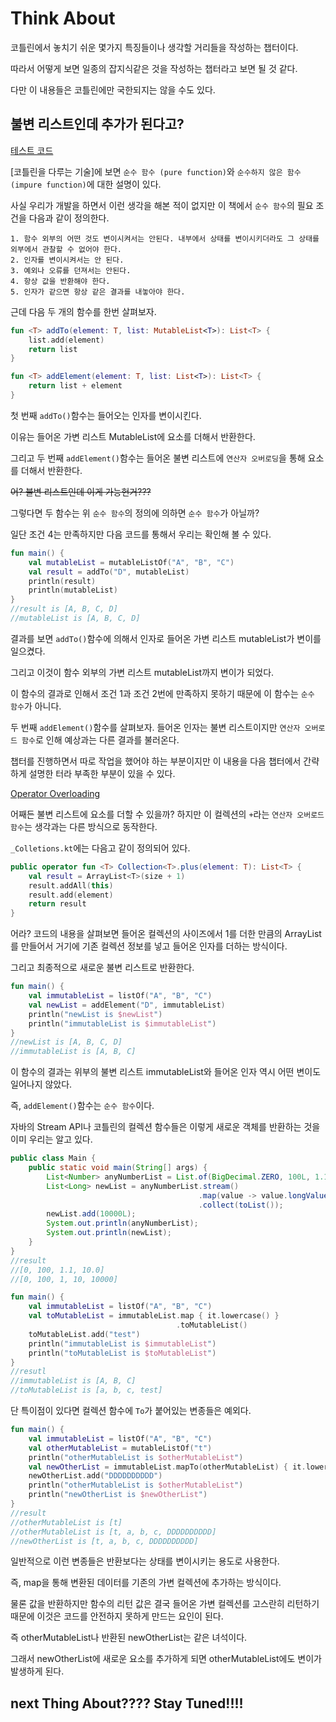 # Think About

코틀린에서 놓치기 쉬운 몇가지 특징들이나 생각할 거리들을 작성하는 챕터이다.        

따라서 어떻게 보면 일종의 잡지식같은 것을 작성하는 챕터라고 보면 될 것 같다.       

다만 이 내용들은 코틀린에만 국한되지는 않을 수도 있다.

## 불변 리스트인데 추가가 된다고?

[테스트 코드](https://github.com/basquiat78/kotlin-basic-for-you/blob/main/code/thinkabout/kotlin/PureFunction.kt)

[코틀린을 다루는 기술]에 보면 `순수 함수 (pure function)`와 `순수하지 않은 함수 (impure function)`에 대한 설명이 있다.

사실 우리가 개발을 하면서 이런 생각을 해본 적이 없지만 이 책에서 `순수 함수`의 필요 조건을 다음과 같이 정의한다.

```
1. 함수 외부의 어떤 것도 변이시켜서는 안된다. 내부에서 상태를 변이시키더라도 그 상태를 외부에서 관찰할 수 없어야 한다.
2. 인자를 변이시켜서는 안 된다.
3. 예외나 오류를 던져서는 안된다.
4. 항상 값을 반환해야 한다.
5. 인자가 같으면 항상 같은 결과를 내놓아야 한다.
```

근데 다음 두 개의 함수를 한번 살펴보자.

```kotlin
fun <T> addTo(element: T, list: MutableList<T>): List<T> {
    list.add(element)
    return list
}

fun <T> addElement(element: T, list: List<T>): List<T> {
    return list + element
}
```

첫 번째 `addTo()`함수는 들어오는 인자를 변이시킨다. 

이유는 들어온 가변 리스트 MutableList에 요소를 더해서 반환한다.      

그리고 두 번째 `addElement()`함수는 들어온 불변 리스트에 `연산자 오버로딩`을 통해 요소를 더해서 반환한다.

~~어? 불변 리스트인데 이게 가능헌거???~~

그렇다면 두 함수는 위 `순수 함수`의 정의에 의하면 `순수 함수`가 아닐까?     

일단 조건 4는 만족하지만 다음 코드를 통해서 우리는 확인해 볼 수 있다.

```kotlin
fun main() {
    val mutableList = mutableListOf("A", "B", "C")
    val result = addTo("D", mutableList)
    println(result)
    println(mutableList)
}
//result is [A, B, C, D]
//mutableList is [A, B, C, D]
```
결과를 보면 `addTo()`함수에 의해서 인자로 들어온 가변 리스트 mutableList가 변이를 일으켰다.

그리고 이것이 함수 외부의 가변 리스트 mutableList까지 변이가 되었다.       

이 함수의 결과로 인해서 조건 1과 조건 2번에 만족하지 못하기 때문에 이 함수는 `순수 함수`가 아니다.     

두 번째 `addElement()`함수를 살펴보자. 들어온 인자는 불변 리스트이지만 `연산자 오버로드 함수`로 인해 예상과는 다른 결과를 불러온다.     

챕터를 진행하면서 따로 작업을 했어야 하는 부분이지만 이 내용을 다음 챕터에서 간략하게 설명한 터라 부족한 부분이 있을 수 있다.

[Operator Overloading](https://github.com/basquiat78/kotlin-basic-for-you/tree/main/code/arryanacollection#operator-overloading)

어째든 불변 리스트에 요소를 더할 수 있을까? 하지만 이 컬렉션의 `+`라는 `연산자 오버로드 함수`는 생각과는 다른 방식으로 동작한다.

`_Colletions.kt`에는 다음고 같이 정의되어 있다.

```kotlin
public operator fun <T> Collection<T>.plus(element: T): List<T> {
    val result = ArrayList<T>(size + 1)
    result.addAll(this)
    result.add(element)
    return result
}
```
어라? 코드의 내용을 살펴보면 들어온 컬렉션의 사이즈에서 1를 더한 만큼의 ArrayList를 만들어서 거기에 기존 컬렉션 정보를 넣고 들어온 인자를 더하는 방식이다.

그리고 최종적으로 새로운 불변 리스트로 반환한다.

```kotlin
fun main() {
    val immutableList = listOf("A", "B", "C")
    val newList = addElement("D", immutableList)
    println("newList is $newList")
    println("immutableList is $immutableList")
}
//newList is [A, B, C, D]
//immutableList is [A, B, C]
```
이 함수의 결과는 위부의 불변 리스트 immutableList와 들어온 인자 역시 어떤 변이도 일어나지 않았다.     

즉, `addElement()`함수는 `순수 함수`이다.

자바의 Stream API나 코틀린의 컬렉션 함수들은 이렇게 새로운 객체를 반환하는 것을 이미 우리는 알고 있다.       

```java
public class Main {
    public static void main(String[] args) {
        List<Number> anyNumberList = List.of(BigDecimal.ZERO, 100L, 1.1, 10F);
        List<Long> newList = anyNumberList.stream()
                                          .map(value -> value.longValue())
                                          .collect(toList());
        newList.add(10000L);
        System.out.println(anyNumberList);
        System.out.println(newList);
    }
}
//result
//[0, 100, 1.1, 10.0]
//[0, 100, 1, 10, 10000]
```

```kotlin
fun main() {
    val immutableList = listOf("A", "B", "C")
    val toMutableList = immutableList.map { it.lowercase() }
                                     .toMutableList()
    toMutableList.add("test")
    println("immutableList is $immutableList")
    println("toMutableList is $toMutableList")
}
//resutl
//immutableList is [A, B, C]
//toMutableList is [a, b, c, test]
```

단 특이점이 있다면 컬렉션 함수에 `To`가 붙어있는 변종들은 예외다.

```kotlin
fun main() {
    val immutableList = listOf("A", "B", "C")
    val otherMutableList = mutableListOf("t")
    println("otherMutableList is $otherMutableList")
    val newOtherList = immutableList.mapTo(otherMutableList) { it.lowercase() }
    newOtherList.add("DDDDDDDDDD")
    println("otherMutableList is $otherMutableList")
    println("newOtherList is $newOtherList")
}
//result
//otherMutableList is [t]
//otherMutableList is [t, a, b, c, DDDDDDDDDD]
//newOtherList is [t, a, b, c, DDDDDDDDDD]
```
일반적으로 이런 변종들은 반환보다는 상태를 변이시키는 용도로 사용한다.     

즉, map을 통해 변환된 데이터를 기존의 가변 컬렉션에 추가하는 방식이다.

물론 값을 반환하지만 함수의 리턴 값은 결국 들어온 가변 컬렉션를 고스란히 리턴하기 때문에 이것은 코드를 안전하지 못하게 만드는 요인이 된다.      

즉 otherMutableList나 반환된 newOtherList는 같은 녀석이다.

그래서 newOtherList에 새로운 요소를 추가하게 되면 otherMutableList에도 변이가 발생하게 된다.         

## next Thing About???? Stay Tuned!!!!


